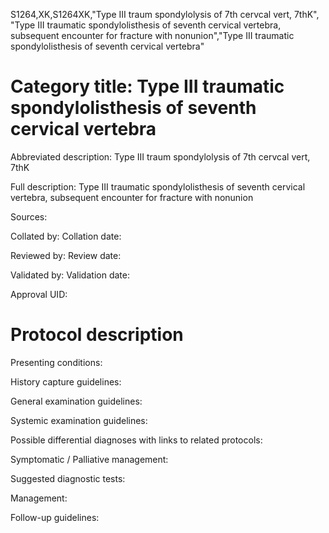 S1264,XK,S1264XK,"Type III traum spondylolysis of 7th cervcal vert, 7thK", "Type III traumatic spondylolisthesis of seventh cervical vertebra, subsequent encounter for fracture with nonunion","Type III traumatic spondylolisthesis of seventh cervical vertebra"
# Category title: Type III traumatic spondylolisthesis of seventh cervical vertebra

Abbreviated description: Type III traum spondylolysis of 7th cervcal vert, 7thK

Full description: Type III traumatic spondylolisthesis of seventh cervical vertebra, subsequent encounter for fracture with nonunion

Sources:

Collated by:
Collation date:

Reviewed by:
Review date:

Validated by:
Validation date:

Approval UID:

# Protocol description

Presenting conditions:

History capture guidelines:

General examination guidelines:

Systemic examination guidelines:

Possible differential diagnoses with links to related protocols:

Symptomatic / Palliative management:

Suggested diagnostic tests:

Management:

Follow-up guidelines:
